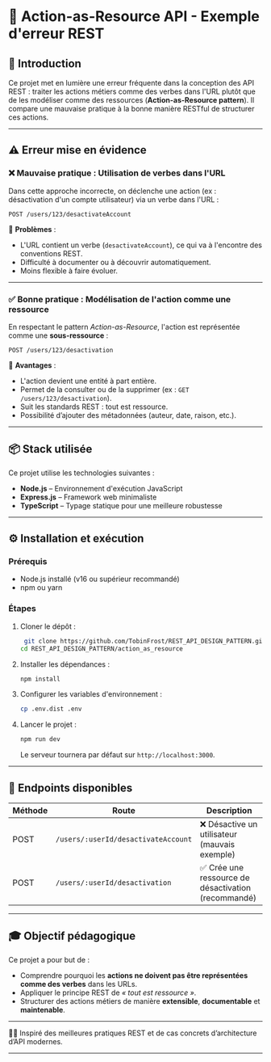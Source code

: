 # 🚀 Action-as-Resource API - Exemple d'erreur REST

## 📖 Introduction

Ce projet met en lumière une erreur fréquente dans la conception des API REST : traiter les actions métiers comme des verbes dans l'URL plutôt que de les modéliser comme des ressources (**Action-as-Resource pattern**). Il compare une mauvaise pratique à la bonne manière RESTful de structurer ces actions.

---

## ⚠️ Erreur mise en évidence

### ❌ Mauvaise pratique : Utilisation de verbes dans l'URL

Dans cette approche incorrecte, on déclenche une action (ex : désactivation d'un compte utilisateur) via un verbe dans l'URL :

```http
POST /users/123/desactivateAccount
```

🔎 **Problèmes** :

- L'URL contient un verbe (`desactivateAccount`), ce qui va à l'encontre des conventions REST.
- Difficulté à documenter ou à découvrir automatiquement.
- Moins flexible à faire évoluer.

---

### ✅ Bonne pratique : Modélisation de l'action comme une ressource

En respectant le pattern _Action-as-Resource_, l'action est représentée comme une **sous-ressource** :

```http
POST /users/123/desactivation
```

🎯 **Avantages** :

- L'action devient une entité à part entière.
- Permet de la consulter ou de la supprimer (ex : `GET /users/123/desactivation`).
- Suit les standards REST : tout est ressource.
- Possibilité d’ajouter des métadonnées (auteur, date, raison, etc.).

---

## 📦 Stack utilisée

Ce projet utilise les technologies suivantes :

- **Node.js** – Environnement d'exécution JavaScript
- **Express.js** – Framework web minimaliste
- **TypeScript** – Typage statique pour une meilleure robustesse

---

## ⚙️ Installation et exécution

### Prérequis

- Node.js installé (v16 ou supérieur recommandé)
- npm ou yarn

### Étapes

1. Cloner le dépôt :

   ```bash
    git clone https://github.com/TobinFrost/REST_API_DESIGN_PATTERN.git
   cd REST_API_DESIGN_PATTERN/action_as_resource
   ```

2. Installer les dépendances :

   ```bash
   npm install
   ```

3. Configurer les variables d'environnement :

   ```bash
   cp .env.dist .env
   ```

4. Lancer le projet :
   ```bash
   npm run dev
   ```
   Le serveur tournera par défaut sur `http://localhost:3000`.

---

## 📌 Endpoints disponibles

| Méthode | Route                               | Description                                         |
| ------- | ----------------------------------- | --------------------------------------------------- |
| POST    | `/users/:userId/desactivateAccount` | ❌ Désactive un utilisateur (mauvais exemple)       |
| POST    | `/users/:userId/desactivation`      | ✅ Crée une ressource de désactivation (recommandé) |

---

## 🎓 Objectif pédagogique

Ce projet a pour but de :

- Comprendre pourquoi les **actions ne doivent pas être représentées comme des verbes** dans les URLs.
- Appliquer le principe REST de _« tout est ressource »_.
- Structurer des actions métiers de manière **extensible**, **documentable** et **maintenable**.

---

👨‍💻 Inspiré des meilleures pratiques REST et de cas concrets d’architecture d’API modernes.

---
